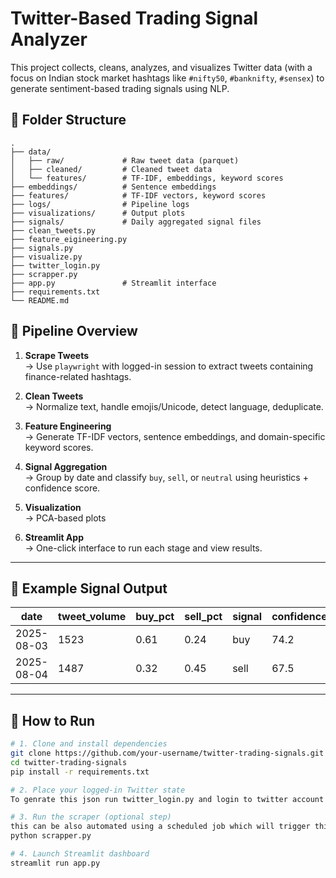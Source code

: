 # Twitter-Based Trading Signal Analyzer

This project collects, cleans, analyzes, and visualizes Twitter data (with a focus on Indian stock market hashtags like `#nifty50`, `#banknifty`, `#sensex`) to generate sentiment-based trading signals using NLP.

## 📂 Folder Structure

```text
.
├── data/
│   ├── raw/             # Raw tweet data (parquet)
│   ├── cleaned/         # Cleaned tweet data
│   └── features/        # TF-IDF, embeddings, keyword scores
├── embeddings/          # Sentence embeddings
├── features/            # TF-IDF vectors, keyword scores
├── logs/                # Pipeline logs
├── visualizations/      # Output plots
├── signals/             # Daily aggregated signal files
├── clean_tweets.py
├── feature_eigineering.py
├── signals.py
├── visualize.py
├── twitter_login.py
├── scrapper.py
├── app.py               # Streamlit interface
├── requirements.txt
└── README.md
```


## 🔄 Pipeline Overview

1. **Scrape Tweets**  
   → Use `playwright` with logged-in session to extract tweets containing finance-related hashtags.

2. **Clean Tweets**  
   → Normalize text, handle emojis/Unicode, detect language, deduplicate.

3. **Feature Engineering**  
   → Generate TF-IDF vectors, sentence embeddings, and domain-specific keyword scores.

4. **Signal Aggregation**  
   → Group by date and classify `buy`, `sell`, or `neutral` using heuristics + confidence score.

5. **Visualization**  
   → PCA-based plots

6. **Streamlit App**  
   → One-click interface to run each stage and view results.

---

## 🧪 Example Signal Output

| date       | tweet_volume | buy_pct | sell_pct | signal  | confidence_pct |
|------------|--------------|---------|----------|---------|----------------|
| 2025-08-03 | 1523         | 0.61    | 0.24     | buy     | 74.2           |
| 2025-08-04 | 1487         | 0.32    | 0.45     | sell    | 67.5           |

---

## 🚀 How to Run

```bash
# 1. Clone and install dependencies
git clone https://github.com/your-username/twitter-trading-signals.git
cd twitter-trading-signals
pip install -r requirements.txt

# 2. Place your logged-in Twitter state
To genrate this json run twitter_login.py and login to twitter account

# 3. Run the scraper (optional step)
this can be also automated using a scheduled job which will trigger this every morning before market opens 
python scrapper.py

# 4. Launch Streamlit dashboard
streamlit run app.py
